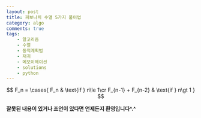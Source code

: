 ```yaml
---
layout: post
title: 피보나치 수열 5가지 풀이법
category: algo
comments: true
tags:
    - 알고리즘
    - 수열
    - 동적계획법
    - 재귀
    - 메모이제이션
    - solutions
    - python
---
```

$$ F_n = 
\cases{
F_n  & \text{if } n\le 1\cr
F_{n-1} + F_{n-2} & \text{if } n\gt 1
} $$

__잘못된 내용이 있거나 조언이 있다면 언제든지 환영입니다^.^__
